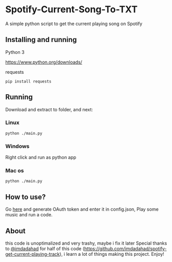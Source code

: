 # Spotify-Current-Song-To-TXT 

A simple python script to get the current playing song on Spotify

## Installing and running

Python 3

https://www.python.org/downloads/

requests
```
pip install requests
```

## Running

Download and extract to folder, and next:
### Linux
```
python ./main.py
```
### Windows
Right click and run as python app

### Mac os
```
python ./main.py
```

## How to use?
Go [here](https://developer.spotify.com/console/get-users-currently-playing-track/) and generate OAuth token and enter it in config.json, Play some music and run a code.

## About
this code is unoptimalized and very trashy, maybe i fix it later
Special thanks to [@imdadahad](https://github.com/imdadahad/) for half of this code (https://github.com/imdadahad/spotify-get-current-playing-track), i learn a lot of things making this project.
Enjoy!
